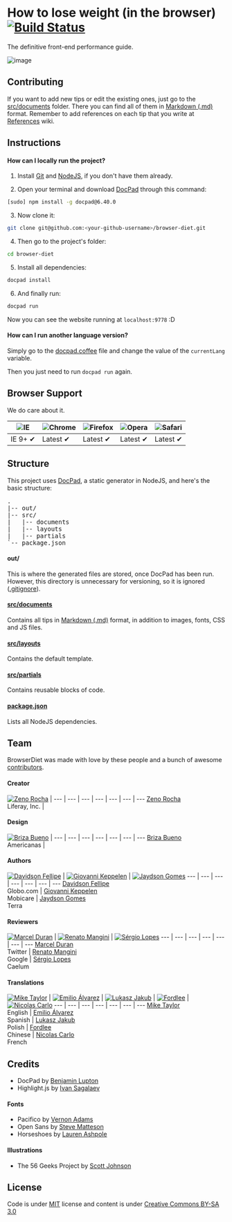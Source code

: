 # How to lose weight (in the browser) [![Build Status](https://secure.travis-ci.org/zenorocha/browser-diet.png?branch=master)](https://travis-ci.org/zenorocha/browser-diet)

The definitive front-end performance guide.

![image](http://f.cl.ly/items/0H2J2d2r2S402o180B2n/five-geeks.jpg)

## Contributing

If you want to add new tips or edit the existing ones, just go to the [src/documents](https://github.com/zenorocha/browser-diet/blob/master/src/documents) folder. There you can find all of them in [Markdown (.md)](http://pt.wikipedia.org/wiki/Markdown) format. Remember to add references on each tip that you write at [References](https://github.com/zenorocha/browser-diet/wiki/References) wiki.

## Instructions

#### How can I locally run the project?

1. Install [Git](http://git-scm.com/downloads) and [NodeJS](http://nodejs.org/download/), if you don't have them already.

2. Open your terminal and download [DocPad](https://github.com/bevry/docpad) through this command:
```bash
[sudo] npm install -g docpad@6.40.0
```

3. Now clone it:
```bash
git clone git@github.com:<your-github-username>/browser-diet.git
```

4. Then go to the project's folder:
```bash
cd browser-diet
```

5. Install all dependencies:
```bash
docpad install
```

6. And finally run:
```bash
docpad run
```

Now you can see the website running at `localhost:9778` :D

#### How can I run another language version?

Simply go to the [docpad.coffee](https://github.com/zenorocha/browser-diet/blob/master/docpad.coffee) file and change the value of the `currentLang` variable.

Then you just need to run `docpad run` again.

## Browser Support

We do care about it.

![IE](https://raw.github.com/alrra/browser-logos/master/internet-explorer/internet-explorer_48x48.png) | ![Chrome](https://raw.github.com/alrra/browser-logos/master/chrome/chrome_48x48.png) | ![Firefox](https://raw.github.com/alrra/browser-logos/master/firefox/firefox_48x48.png) | ![Opera](https://raw.github.com/alrra/browser-logos/master/opera/opera_48x48.png) | ![Safari](https://raw.github.com/alrra/browser-logos/master/safari/safari_48x48.png)
--- | --- | --- | --- | --- |
IE 9+ ✔ | Latest ✔ | Latest ✔ | Latest ✔ | Latest ✔ |

## Structure

This project uses [DocPad](https://github.com/bevry/docpad), a static generator in NodeJS, and here's the basic structure:

<pre>
.
|-- out/
|-- src/
|   |-- documents
|   |-- layouts
|   |-- partials
`-- package.json
</pre>

#### out/

This is where the generated files are stored, once DocPad has been run. However, this directory is unnecessary for versioning, so it is ignored ([.gitignore](https://github.com/zenorocha/browser-diet/blob/master/.gitignore)).

#### [src/documents](https://github.com/zenorocha/browser-diet/blob/master/src/documents)

Contains all tips in [Markdown (.md)](http://pt.wikipedia.org/wiki/Markdown) format, in addition to images, fonts, CSS and JS files.

#### [src/layouts](https://github.com/zenorocha/browser-diet/tree/master/src/layouts)

Contains the default template.

#### [src/partials](https://github.com/zenorocha/browser-diet/tree/master/src/partials)

Contains reusable blocks of code.

#### [package.json](https://github.com/zenorocha/browser-diet/blob/master/package.json)

Lists all NodeJS dependencies.

## Team

BrowserDiet was made with love by these people and a bunch of awesome [contributors](https://github.com/zenorocha/browser-diet/graphs/contributors).

#### Creator

[![Zeno Rocha](http://gravatar.com/avatar/e190023b66e2b8aa73a842b106920c93?s=70)](http://zenorocha.com) |
--- | --- | --- | --- | --- | --- | ---
[Zeno Rocha](http://zenorocha.com)<br>Liferay, Inc. |

#### Design

[![Briza Bueno](http://gravatar.com/avatar/c272a0a8972473fdf231f2b2d897c242?s=70)](http://www.brizabueno.com/) |
--- | --- | --- | --- | --- | --- | ---
[Briza Bueno](http://www.brizabueno.com/)<br>Americanas |

#### Authors

[![Davidson Fellipe](http://gravatar.com/avatar/054c583ad5dc09a861874e14dcb43e4c?s=70)](https://github.com/davidsonfellipe) | [![Giovanni Keppelen](http://gravatar.com/avatar/8f5c490b5b30ac6d655eced70cea4e5f?s=70)](https://github.com/keppelen) | [![Jaydson Gomes](http://gravatar.com/avatar/572696200604e59baa59ee90d61f7d02?s=70)](https://github.com/jaydson)
--- | --- | --- | --- | --- | --- | ---
[Davidson Fellipe](https://github.com/davidsonfellipe)<br>Globo.com | [Giovanni Keppelen](https://github.com/keppelen)<br>Mobicare | [Jaydson Gomes](https://github.com/jaydson)<br>Terra

#### Reviewers

[![Marcel Duran](http://gravatar.com/avatar/87ce1e1fe50034eb0f7b6eaeb5dd9a76?s=70)](https://github.com/marcelduran) | [![Renato Mangini](http://gravatar.com/avatar/61ffaf1af13c5626d3cd975275b2ddfd?s=70)](https://github.com/mangini) | [![Sérgio Lopes](http://gravatar.com/avatar/3244c236c487924b4309fdd53cbb8633?s=70)](https://github.com/sergiolopes)
--- | --- | --- | --- | --- | --- | ---
[Marcel Duran](https://github.com/marcelduran)<br>Twitter | [Renato Mangini](https://github.com/mangini)<br>Google | [Sérgio Lopes](https://github.com/sergiolopes)<br>Caelum

#### Translations

[![Mike Taylor](http://gravatar.com/avatar/8d8b46576d7de08d9e1500587c0fa8ce?s=70)](https://github.com/miketaylr) | [![Emilio Álvarez](http://gravatar.com/avatar/87488b8b39dcff7dc6f34b062dbfce37?s=70)](https://github.com/ecoal95) | [![Lukasz Jakub](http://gravatar.com/avatar/7351c99c580e5aaf32212220d66dc3ba?s=70)](https://github.com/lukasz-jakub-adamczuk) | [![Fordlee](http://gravatar.com/avatar/a0f1f645387cf64667f804e134ce89d1?s=70)](https://github.com/fordlee404) | [![Nicolas Carlo](http://gravatar.com/avatar/46978c87c5c75cea5d05a61fa8b7d95b?s=70)](https://github.com/nicoespeon)
--- | --- | --- | --- | --- | --- | ---
[Mike Taylor](https://github.com/miketaylr)<br>English | [Emilio Álvarez](https://github.com/ecoal95)<br>Spanish | [Lukasz Jakub](https://github.com/lukasz-jakub-adamczuk)<br>Polish | [Fordlee](https://github.com/fordlee404)<br>Chinese | [Nicolas Carlo](https://github.com/nicoespeon)<br>French

## Credits

* DocPad by [Benjamin Lupton](https://github.com/balupton)
* Highlight.js by [Ivan Sagalaev](https://github.com/isagalaev/)

#### Fonts

* Pacifico by [Vernon Adams](http://www.fontsquirrel.com/license/pacifico)
* Open Sans by [Steve Matteson](http://www.google.com/webfonts/specimen/Open+Sans)
* Horseshoes by [Lauren Ashpole](http://www.laurenashpole.com/licensing.html)

#### Illustrations

* The 56 Geeks Project by [Scott Johnson](http://myextralife.com/56geeks/)

## License

Code is under [MIT](http://zenorocha.mit-license.org) license and content is under [Creative Commons BY-SA 3.0](http://creativecommons.org/licenses/by-sa/3.0/deed.en_US)
